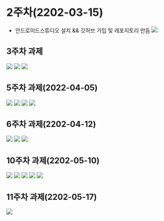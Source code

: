 # 2주차(2202-03-15)
- 안드로이드스튜디오 설치 && 깃허브 가입 및 레포지토리 만듬
<img width="" height="" src="./pic/2st.png"></img>

## 3주차 과제
<img width="" height="" src="./pic/3주차과제.png"></img>
<img width="" height="" src="./pic/3주차과제2.png"></img>
<img width="" height="" src="./pic/3주차과제3.png"></img>

## 5주차 과제(2022-04-05)
<img width="" height="" src="./pic/강아지화면.png"></img>
<img width="" height="" src="./pic/고양이화면.png"></img>
<img width="" height="" src="./pic/MainActivity.png"></img>
<img width="" height="" src="./pic/activity_main.png"></img>

## 6주차 과제(2202-04-12)
<img width="" height="" src="./pic/넓이.png"></img>
<img width="" height="" src="./pic/높이.png"></img>
<img width="" height="" src="./pic/버튼.png"></img>

## 10주차 과제(2202-05-10)
<img width="" height="" src="./pic/메뉴화면띄우기.png"></img>
<img width="" height="" src="./pic/메뉴 엑티비티.png"></img>
<img width="" height="" src="./pic/결과화면.png"></img>
<img width="" height="" src="./pic/메인코드.png"></img>
<img width="" height="" src="./pic/메뉴코드.png"></img>

## 11주차 과제(2202-05-17)
<img width="" height="" src="./pic/11주차 과제.png"></img>
